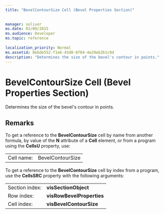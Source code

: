 ```yaml
---
title: "BevelContourSize Cell (Bevel Properties Section)"
 
 
manager: soliver
ms.date: 03/09/2015
ms.audience: Developer
ms.topic: reference
 
localization_priority: Normal
ms.assetid: 0ebde552-f1e6-43d0-8704-4e29eb2b1c9d
description: "Determines the size of the bevel's contour in points."
---
```


# BevelContourSize Cell (Bevel Properties Section)

Determines the size of the bevel's contour in points. 
  
## Remarks

To get a reference to the **BevelContourSize** cell by name from another formula, by value of the **N** attribute of a **Cell** element, or from a program using the **CellsU** property, use: 
  
|||
|:-----|:-----|
| Cell name:  <br/> | BevelContourSize  <br/> |
   
To get a reference to the **BevelContourSize** cell by index from a program, use the **CellsSRC** property with the following arguments: 
  
|||
|:-----|:-----|
| Section index:  <br/> |**visSectionObject** <br/> |
| Row index:  <br/> |**visRowBevelProperties** <br/> |
| Cell index:  <br/> |**visBevelContourSize** <br/> |
   

